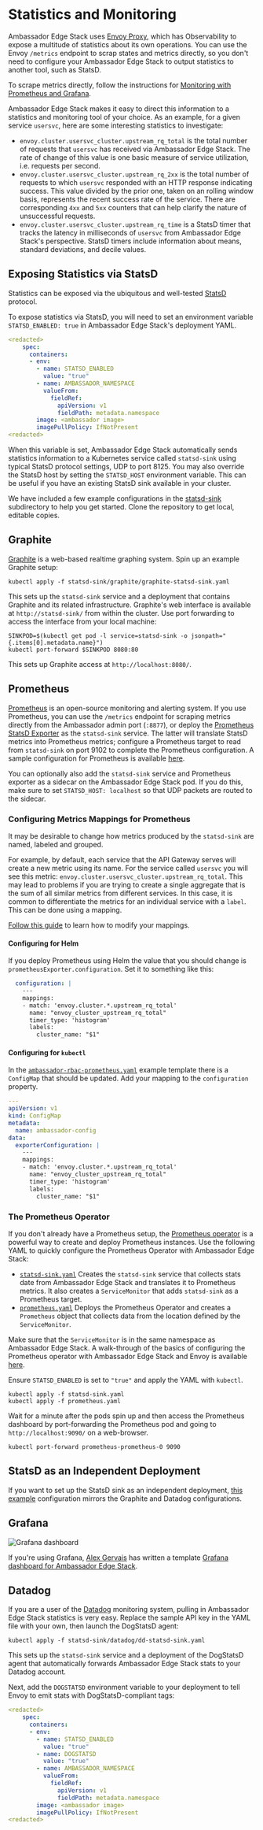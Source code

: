 # Statistics and Monitoring

Ambassador Edge Stack uses [Envoy Proxy](https://www.envoyproxy.io), which has Observability to expose a multitude of statistics about its own operations. You can use the Envoy `/metrics` endpoint to scrap states and metrics directly, so you don't need to configure your Ambassador Edge Stack to output statistics to another tool, such as StatsD.

To scrape metrics directly, follow the instructions for [Monitoring with Prometheus and Grafana](../../../howtos/prometheus).

Ambassador Edge Stack makes it easy to direct this information to a statistics and monitoring tool of your choice. As an example, for a given service `usersvc`, here are some interesting statistics to investigate:

- `envoy.cluster.usersvc_cluster.upstream_rq_total` is the total number of requests that `usersvc` has received via Ambassador Edge Stack. The rate of change of this value is one basic measure of service utilization, i.e. requests per second.
- `envoy.cluster.usersvc_cluster.upstream_rq_2xx` is the total number of requests to which `usersvc` responded with an HTTP response indicating success. This value divided by the prior one, taken on an rolling window basis, represents the recent success rate of the service. There are corresponding `4xx` and `5xx` counters that can help clarify the nature of unsuccessful requests.
- `envoy.cluster.usersvc_cluster.upstream_rq_time` is a StatsD timer that tracks the latency in milliseconds of `usersvc` from Ambassador Edge Stack's perspective. StatsD timers include information about means, standard deviations, and decile values.

## Exposing Statistics via StatsD

Statistics can be exposed via the ubiquitous and well-tested [StatsD](https://github.com/etsy/statsd) protocol.

To expose statistics via StatsD, you will need to set an environment variable `STATSD_ENABLED: true` in Ambassador Edge Stack's deployment YAML.

```yaml
<redacted>
    spec:
      containers:
      - env:
        - name: STATSD_ENABLED
          value: "true"
        - name: AMBASSADOR_NAMESPACE
          valueFrom:
            fieldRef:
              apiVersion: v1
              fieldPath: metadata.namespace
        image: <ambassador image>
        imagePullPolicy: IfNotPresent
<redacted>
```

When this variable is set, Ambassador Edge Stack automatically sends statistics information to a Kubernetes service called `statsd-sink` using typical StatsD protocol settings, UDP to port 8125. You may also override the StatsD host by setting the `STATSD_HOST` environment variable. This can be useful if you have an existing StatsD sink available in your cluster.

We have included a few example configurations in the [statsd-sink](https://github.com/datawire/ambassador/tree/master/deployments/statsd-sink) subdirectory to help you get started. Clone the repository to get local, editable copies.

## Graphite

[Graphite](http://graphite.readthedocs.org/) is a web-based realtime graphing system. Spin up an example Graphite setup:

```shell
kubectl apply -f statsd-sink/graphite/graphite-statsd-sink.yaml
```

This sets up the `statsd-sink` service and a deployment that contains Graphite and its related infrastructure. Graphite's web interface is available at `http://statsd-sink/` from within the cluster. Use port forwarding to access the interface from your local machine:

```shell
SINKPOD=$(kubectl get pod -l service=statsd-sink -o jsonpath="{.items[0].metadata.name}")
kubectl port-forward $SINKPOD 8080:80
```

This sets up Graphite access at `http://localhost:8080/`.

## Prometheus

[Prometheus](https://prometheus.io/) is an open-source monitoring and alerting system. If you use Prometheus, you can use the `/metrics` endpoint for scraping metrics directly from the Ambassador admin port (`:8877`), or deploy the [Prometheus StatsD Exporter](https://github.com/prometheus/statsd_exporter) as the `statsd-sink` service. The latter will translate StatsD metrics into Prometheus metrics; configure a Prometheus target to read from `statsd-sink` on port 9102 to complete the Prometheus configuration. A sample configuration for Prometheus is available [here](https://github.com/datawire/ambassador/blob/master/deployments/statsd-sink/prometheus/prom-statsd-sink.yaml).

You can optionally also add the `statsd-sink` service and Prometheus exporter as a sidecar on the Ambassador Edge Stack pod. If you do this, make sure to set `STATSD_HOST: localhost` so that UDP packets are routed to the sidecar.

### Configuring Metrics Mappings for Prometheus

It may be desirable to change how metrics produced by the `statsd-sink` are named, labeled and grouped.

For example, by default, each service that the API Gateway serves will create a new metric using its name. For the service called `usersvc` you will see this metric: `envoy.cluster.usersvc_cluster.upstream_rq_total`. This may lead to problems if you are trying to create a single aggregate that is the sum of all similar metrics from different services. In this case, it is common to differentiate the metrics for an individual service with a `label`. This can be done using a mapping.

[Follow this guide](https://github.com/prometheus/statsd_exporter/tree/v0.6.0#metric-mapping-and-configuration) to learn how to modify your mappings.

#### Configuring for Helm

If you deploy Prometheus using Helm the value that you should change is `prometheusExporter.configuration`. Set it to something like this:

```yaml
  configuration: |
    ---
    mappings:
    - match: 'envoy.cluster.*.upstream_rq_total'
      name: "envoy_cluster_upstream_rq_total"
      timer_type: 'histogram'
      labels:
        cluster_name: "$1"
```

#### Configuring for `kubectl`

In the [`ambassador-rbac-prometheus.yaml`](../../../../../yaml/ambassador/ambassador-rbac-prometheus.yaml) example template there is a `ConfigMap` that should be updated. Add your mapping to the `configuration` property.

```yaml
---
apiVersion: v1
kind: ConfigMap
metadata:
  name: ambassador-config
data:
  exporterConfiguration: |
    ---
    mappings:
    - match: 'envoy.cluster.*.upstream_rq_total'
      name: "envoy_cluster_upstream_rq_total"
      timer_type: 'histogram'
      labels:
        cluster_name: "$1"
```

### The Prometheus Operator

If you don't already have a Prometheus setup, the [Prometheus operator](https://github.com/coreos/prometheus-operator) is a powerful way to create and deploy Prometheus instances. Use the following YAML to quickly configure the Prometheus Operator with Ambassador Edge Stack:

- [`statsd-sink.yaml`](https://github.com/datawire/ambassador/blob/master/deployments/statsd-sink/prometheus/statsd-sink.yaml) Creates the `statsd-sink` service that collects stats date from Ambassador Edge Stack and translates it to Prometheus metrics. It also creates a `ServiceMonitor` that adds `statsd-sink` as a Prometheus target.
- [`prometheus.yaml`](https://github.com/datawire/ambassador/blob/master/deployments/statsd-sink/prometheus/prometheus.yaml) Deploys the Prometheus Operator and creates a `Prometheus` object that collects data from the location defined by the `ServiceMonitor`.

Make sure that the `ServiceMonitor` is in the same namespace as Ambassador Edge Stack. A walk-through of the basics of configuring the Prometheus operator with Ambassador Edge Stack and Envoy is available [here](http://www.datawire.io/faster/ambassador-prometheus/).

Ensure `STATSD_ENABLED` is set to `"true"` and apply the YAML with `kubectl`.

```shell
kubectl apply -f statsd-sink.yaml
kubectl apply -f prometheus.yaml
```

Wait for a minute after the pods spin up and then access the Prometheus dashboard by port-forwarding the Prometheus pod and going to `http://localhost:9090/` on a web-browser.

```shell
kubectl port-forward prometheus-prometheus-0 9090
```

## StatsD as an Independent Deployment

If you want to set up the StatsD sink as an independent deployment, [this example](https://github.com/datawire/ambassador/blob/master/deployments/statsd-sink/prometheus/prom-statsd-sink.yaml) configuration mirrors the Graphite and Datadog configurations.

## Grafana

![Grafana dashboard](../../../images/grafana.png)

If you're using Grafana, [Alex Gervais](https://twitter.com/alex_gervais) has written a template [Grafana dashboard for Ambassador Edge Stack](https://grafana.com/dashboards/4698).

## Datadog

If you are a user of the [Datadog](https://www.datadoghq.com/) monitoring system, pulling in Ambassador Edge Stack statistics is very easy. Replace the sample API key in the YAML file with your own, then launch the DogStatsD agent:

```shell
kubectl apply -f statsd-sink/datadog/dd-statsd-sink.yaml
```

This sets up the `statsd-sink` service and a deployment of the DogStatsD agent that automatically forwards Ambassador Edge Stack stats to your Datadog account.

Next, add the `DOGSTATSD` environment variable to your deployment to tell Envoy to emit stats with DogStatsD-compliant tags:

```yaml
<redacted>
    spec:
      containers:
      - env:
        - name: STATSD_ENABLED
          value: "true"
        - name: DOGSTATSD
          value: "true"
        - name: AMBASSADOR_NAMESPACE
          valueFrom:
            fieldRef:
              apiVersion: v1
              fieldPath: metadata.namespace
        image: <ambassador image>
        imagePullPolicy: IfNotPresent
<redacted>
```
